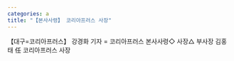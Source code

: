 ```yaml
---
categories: a
title: "【본사사령】 코리아프러스 사장"
---
```

【대구=코리아프러스】 강경화 기자 = 코리아프러스 본사사령◇ 사장△ 부사장 김홍태 任 코리아프러스 사장